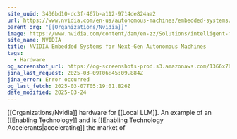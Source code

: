 ```yaml
---
site_uuid: 3436bd10-dc3f-467b-a112-9714de824aa2
url: https://www.nvidia.com/en-us/autonomous-machines/embedded-systems/
parent_org: "[[Organizations/Nvidia]]"
image: https://www.nvidia.com/content/dam/en-zz/Solutions/intelligent-machines/embedded-systems/nvidia-metropolis-iva-microservices-og-1200x630.jpg
site_name: NVIDIA
title: NVIDIA Embedded Systems for Next-Gen Autonomous Machines
tags:
  - Hardware
og_screenshot_url: https://og-screenshots-prod.s3.amazonaws.com/1366x768/80/false/0427d58184f474280430b1dacaf3e964d80d92bbfa3674fbc1f4abc260b88c85.jpeg
jina_last_request: 2025-03-09T06:45:09.884Z
jina_error: Error occurred
og_last_fetch: 2025-03-07T05:19:01.826Z
date_modified: 2025-03-24
---
```





[[Organizations/Nvidia]] hardware for [[Local LLM]].  An example of an [[Enabling Technology]] and is [[Enabling Technology Accelerants|accelerating]] the market of



